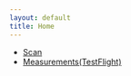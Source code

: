 ```yaml
---
layout: default
title: Home
---
```

- [Scan](./Scan/)
- [Measurements(TestFlight)](./Measurements/)

